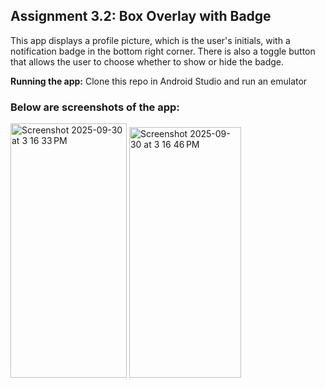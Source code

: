 ## Assignment 3.2: Box Overlay with Badge

This app displays a profile picture, which is the user's initials, with a notification badge in the bottom right corner. There is also a toggle button that allows the user to choose whether to show or hide the badge. 

**Running the app:** Clone this repo in Android Studio and run an emulator 

### Below are screenshots of the app:
<img width="186" height="407" alt="Screenshot 2025-09-30 at 3 16 33 PM" src="https://github.com/user-attachments/assets/e2c68b9c-4a9f-44b3-a2a6-1f4dbcb8e59b" />
<img width="179" height="401" alt="Screenshot 2025-09-30 at 3 16 46 PM" src="https://github.com/user-attachments/assets/3e2ac415-44dd-45ff-a4a3-bd5865bf8558" />

